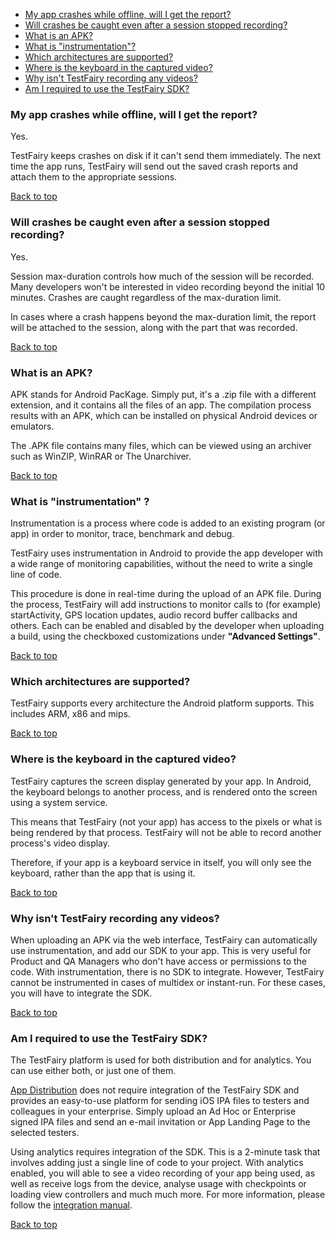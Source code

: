 <a name="top"></a>

* [My app crashes while offline, will I get the report?](#crashes-offline)
* [Will crashes be caught even after a session stopped recording?](#crashes-after-stop)
* [What is an APK?](#what-is-apk)
* [What is "instrumentation"?](#what-is-instrumentation)
* [Which architectures are supported?](#android-archs)
* [Where is the keyboard in the captured video?](#android-keyboard)
* [Why isn't TestFairy recording any videos?](#android-no-videos)
* [Am I required to use the TestFairy SDK?](#android-sdk-required)

### <a name="crashes-offline"></a>My app crashes while offline, will I get the report?

Yes.

TestFairy keeps crashes on disk if it can't send them immediately. The next time the app runs, TestFairy will send out the saved crash reports and attach them to the appropriate sessions.

[Back to top](#top)

### <a name="crashes-after-stop"></a>Will crashes be caught even after a session stopped recording?

Yes.

Session max-duration controls how much of the session will be recorded. Many developers won't be interested in video recording beyond the initial 10 minutes. Crashes are caught regardless of the max-duration limit.

In cases where a crash happens beyond the max-duration limit, the report will be attached to the session, along with the part that was recorded.

[Back to top](#top)

### <a name="what-is-apk"></a>What is an APK?

APK stands for Android PacKage. Simply put, it's a .zip file with a different extension, and it contains all the files of an app. The compilation process results with an APK, which can be installed on physical Android devices or emulators.

The .APK file contains many files, which can be viewed using an archiver such as WinZIP, WinRAR or The Unarchiver.

[Back to top](#top)

### <a name="what-is-instrumentation"></a>What is "instrumentation" ?

Instrumentation is a process where code is added to an existing program (or app) in order to monitor, trace, benchmark and debug.

TestFairy uses instrumentation in Android to provide the app developer with a wide range of monitoring capabilities, without the need to write a single line of code.

This procedure is done in real-time during the upload of an APK file. During the process, TestFairy will add instructions to monitor calls to (for example) startActivity, GPS location updates, audio record buffer callbacks and others. Each can be enabled and disabled by the developer when uploading a build, using the checkboxed customizations under **"Advanced Settings"**.

[Back to top](#top)

### <a name="android-archs"></a>Which architectures are supported?

TestFairy supports every architecture the Android platform supports. This includes ARM, x86 and mips.

[Back to top](#top)

### <a name="android-keyboard"></a>Where is the keyboard in the captured video?

TestFairy captures the screen display generated by your app. In Android, the keyboard belongs to another process, and is rendered onto the screen using a system service.

This means that TestFairy (not your app) has access to the pixels or what is being rendered by that process. TestFairy will not be able to record another process's video display.

Therefore, if your app is a keyboard service in itself, you will only see the keyboard, rather than the app that is using it.

[Back to top](#top)

### <a name="android-no-videos"></a>Why isn't TestFairy recording any videos?

When uploading an APK via the web interface, TestFairy can automatically use instrumentation, and add our SDK to your app. This is very useful for Product and QA Managers who don't have access or permissions to the code. With instrumentation, there is no SDK to integrate. However, TestFairy cannot be instrumented in cases of multidex or instant-run. For these cases, you will have to integrate the SDK.

[Back to top](#top)

### <a name="android-sdk-required"></a>Am I required to use the TestFairy SDK?

The TestFairy platform is used for both distribution and for analytics. You can use either both, or just one of them.

[App Distribution](https://docs.testfairy.com/Getting_Started/How_To_Invite_Testers.html) does not require integration of the TestFairy SDK and provides an easy-to-use platform for sending iOS IPA files to testers and colleagues in your enterprise. Simply upload an Ad Hoc or Enterprise signed IPA files and send an e-mail invitation or App Landing Page to the selected testers.

Using analytics requires integration of the SDK. This is a 2-minute task that involves adding just a single line of code to your project. With analytics enabled, you will able to see a video recording of your app being used, as well as receive logs from the device, analyse usage with checkpoints or loading view controllers and much much more. For more information, please follow the [integration manual](https://docs.testfairy.com/Android/Integrating_Android_SDK.html).

[Back to top](#top)
